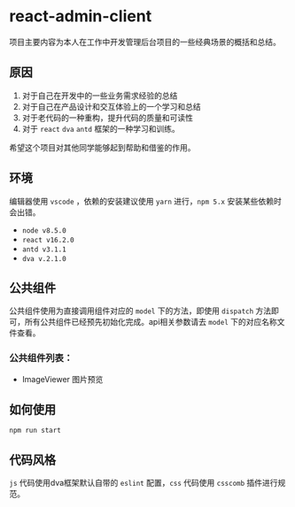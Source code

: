 # react-admin-client

项目主要内容为本人在工作中开发管理后台项目的一些经典场景的概括和总结。

## 原因

1. 对于自己在开发中的一些业务需求经验的总结
2. 对于自己在产品设计和交互体验上的一个学习和总结
3. 对于老代码的一种重构，提升代码的质量和可读性
4. 对于 ```react``` ```dva``` ```antd``` 框架的一种学习和训练。

希望这个项目对其他同学能够起到帮助和借鉴的作用。

## 环境

编辑器使用 ```vscode``` ，依赖的安装建议使用 ```yarn``` 进行，```npm 5.x``` 安装某些依赖时会出错。

* ```node v8.5.0```
* ```react v16.2.0```
* ```antd v3.1.1```
* ```dva v.2.1.0```

## 公共组件

公共组件使用为直接调用组件对应的 ```model``` 下的方法，即使用 ```dispatch``` 方法即可，所有公共组件已经预先初始化完成。api相关参数请去 ```model``` 下的对应名称文件查看。

### 公共组件列表：

* ImageViewer 图片预览

## 如何使用

```
npm run start
```

## 代码风格

```js``` 代码使用dva框架默认自带的 ```eslint``` 配置，```css``` 代码使用 ```csscomb``` 插件进行规范。